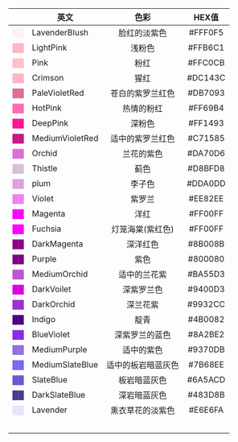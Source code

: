 |                                         | 英文              |    色彩     |  HEX值   |
| --------------------------------------: | --------------- | :-------: | :-----: |
|   <font color=LavenderBlush> ██ </font> | LavenderBlush   |  脸红的淡紫色   | #FFF0F5 |
|       <font color=LightPink> ██ </font> | LightPink       |    浅粉色    | #FFB6C1 |
|            <font color=Pink> ██ </font> | Pink            |    粉红     | #FFC0CB |
|       <font color=LightPink> ██ </font> | Crimson         |    猩红     | #DC143C |
|   <font color=PaleVioletRed> ██ </font> | PaleVioletRed   | 苍白的紫罗兰红色  | #DB7093 |
|         <font color=HotPink> ██ </font> | HotPink         |   热情的粉红   | #FF69B4 |
|        <font color=DeepPink> ██ </font> | DeepPink        |    深粉色    | #FF1493 |
| <font color=MediumVioletRed> ██ </font> | MediumVioletRed | 适中的紫罗兰红色  | #C71585 |
|          <font color=Orchid> ██ </font> | Orchid          |   兰花的紫色   | #DA70D6 |
|         <font color=Thistle> ██ </font> | Thistle         |    蓟色     | #D8BFD8 |
|            <font color=plum> ██ </font> | plum            |    李子色    | #DDA0DD |
|          <font color=Violet> ██ </font> | Violet          |    紫罗兰    | #EE82EE |
|         <font color=Magenta> ██ </font> | Magenta         |    洋红     | #FF00FF |
|         <font color=Fuchsia> ██ </font> | Fuchsia         | 灯笼海棠(紫红色) | #FF00FF |
|     <font color=DarkMagenta> ██ </font> | DarkMagenta     |   深洋红色    | #8B008B |
|          <font color=Purple> ██ </font> | Purple          |    紫色     | #800080 |
|    <font color=MediumOrchid> ██ </font> | MediumOrchid    |  适中的兰花紫   | #BA55D3 |
|      <font color=DarkVoilet> ██ </font> | DarkVoilet      |   深紫罗兰色   | #9400D3 |
|      <font color=DarkOrchid> ██ </font> | DarkOrchid      |   深兰花紫    | #9932CC |
|          <font color=Indigo> ██ </font> | Indigo          |    靛青     | #4B0082 |
|      <font color=BlueViolet> ██ </font> | BlueViolet      |  深紫罗兰的蓝色  | #8A2BE2 |
|    <font color=MediumPurple> ██ </font> | MediumPurple    |   适中的紫色   | #9370DB |
| <font color=MediumSlateBlue> ██ </font> | MediumSlateBlue | 适中的板岩暗蓝灰色 | #7B68EE |
|       <font color=SlateBlue> ██ </font> | SlateBlue       |  板岩暗蓝灰色   | #6A5ACD |
|   <font color=DarkSlateBlue> ██ </font> | DarkSlateBlue   |  深岩暗蓝灰色   | #483D8B |
|        <font color=Lavender> ██ </font> | Lavender        | 熏衣草花的淡紫色  | #E6E6FA |
|                                         |                 |           |         |
|                                         |                 |           |         |
|                                         |                 |           |         |
|                                         |                 |           |         |
|                                         |                 |           |         |



